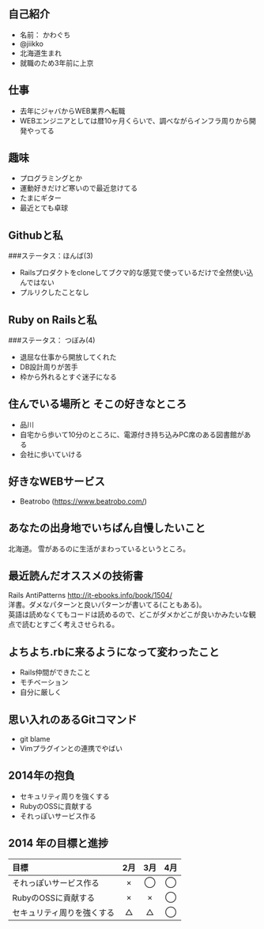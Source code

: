 ## 自己紹介
* 名前： かわぐち
* @jiikko
* 北海道生まれ
* 就職のため3年前に上京

## 仕事
* 去年にジャバからWEB業界へ転職
* WEBエンジニアとしては暦10ヶ月くらいで、調べながらインフラ周りから開発やってる

## 趣味
* プログラミングとか
* 運動好きだけど寒いので最近怠けてる
* たまにギター
* 最近とても卓球

## Githubと私
###ステータス：ほんば(3)
* Railsプロダクトをcloneしてブクマ的な感覚で使っているだけで全然使い込んではない
* プルリクしたことなし

## Ruby on Railsと私
###ステータス： つぼみ(4)
* 退屈な仕事から開放してくれた
* DB設計周りが苦手
* 枠から外れるとすぐ迷子になる

## 住んでいる場所と そこの好きなところ
* 品川
* 自宅から歩いて10分のところに、電源付き持ち込みPC席のある図書館がある
* 会社に歩いていける

## 好きなWEBサービス
* Beatrobo (https://www.beatrobo.com/)

## あなたの出身地でいちばん自慢したいこと
北海道。
雪があるのに生活がまわっているというところ。

## 最近読んだオススメの技術書
Rails AntiPatterns http://it-ebooks.info/book/1504/  
洋書。ダメなパターンと良いパターンが書いてる(こともある)。  
英語は読めなくてもコードは読めるので、どこがダメかどこが良いかみたいな観点で読むとすごく考えさせられる。

## よちよち.rbに来るようになって変わったこと
* Rails仲間ができたこと
* モチベーション
* 自分に厳しく

## 思い入れのあるGitコマンド
* git blame
 * Vimプラグインとの連携でやばい

## 2014年の抱負
* セキュリティ周りを強くする
* RubyのOSSに貢献する
* それっぽいサービス作る

## 2014 年の目標と進捗
|            目標           | 2月 | 3月 | 4月 |
|:-------------------------|:---:|:---:|:---:|
|それっぽいサービス作る |  × |  ◯  | ◯ |
|RubyのOSSに貢献する |  ×  |  ×  | ◯ |
|セキュリティ周りを強くする   |  △  |  △| ◯ |
